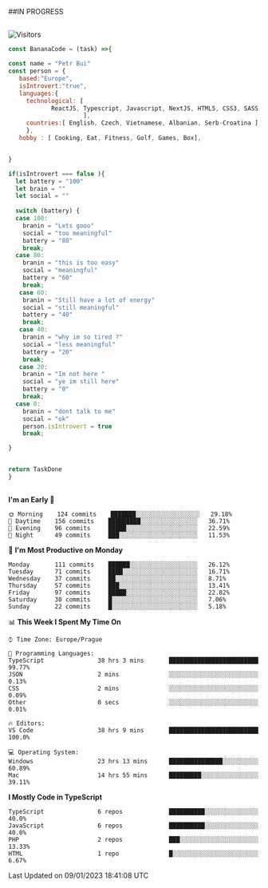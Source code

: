 ##IN PROGRESS
##
![Visitors](https://komarev.com/ghpvc/?username=petrbui&style=for-the-badge&label=Visitors+👀)
```Javascript
const BananaCode = (task) =>{

const name = "Petr Bui"
const person = {
   based:"Europe",
   isIntrovert:"true",
   languages:{
     technological: [ 
            ReactJS, Typescript, Javascript, NextJS, HTML5, CSS3, SASS, Redux, Node, Storybook, Styled-Component
                     ],
     countries:[ English, Czech, Vietnamese, Albanian, Serb-Croatina ]
     },
   hobby : [ Cooking, Eat, Fitness, Golf, Games, Box],


}

if(isIntrovert === false ){
  let battery = "100"
  let brain = ""
  let social = ""
  
  switch (battery) {
  case 100:
    branin = "Lets gooo"
    social = "too meaningful"
    battery = "80"
    break;
  case 80:
    branin = "this is too easy"
    social = "meaningful"
    battery = "60"
    break;
   case 60:
    branin = "Still have a lot of energy"
    social = "still meaningful"
    battery = "40"
    break;
   case 40:
    branin = "why im so tired ?"
    social = "less meaningful"
    battery = "20"
    break;
   case 20:
    branin = "Im not here "
    social = "ye im still here"
    battery = "0"
    break;
  case 0:
    branin = "dont talk to me"
    social = "ok"
    person.isIntrovert = true
    break;

}


return TaskDone
}
```



##
<!--
[![My GitHub stats](https://github-readme-stats.vercel.app/api?username=petrbui&theme=github_dark)](https://github.com/anuraghazra/github-readme-stats)

[![My wakatime stats](https://github-readme-stats.vercel.app/api/wakatime?username=petrbui&theme=github_dark)](https://github.com/anuraghazra/github-readme-stats)
-->
<!--START_SECTION:waka-->
**I'm an Early 🐤** 

```text
🌞 Morning    124 commits    ███████░░░░░░░░░░░░░░░░░░   29.18% 
🌆 Daytime    156 commits    █████████░░░░░░░░░░░░░░░░   36.71% 
🌃 Evening    96 commits     █████░░░░░░░░░░░░░░░░░░░░   22.59% 
🌙 Night      49 commits     ███░░░░░░░░░░░░░░░░░░░░░░   11.53%

```
📅 **I'm Most Productive on Monday** 

```text
Monday       111 commits    ██████░░░░░░░░░░░░░░░░░░░   26.12% 
Tuesday      71 commits     ████░░░░░░░░░░░░░░░░░░░░░   16.71% 
Wednesday    37 commits     ██░░░░░░░░░░░░░░░░░░░░░░░   8.71% 
Thursday     57 commits     ███░░░░░░░░░░░░░░░░░░░░░░   13.41% 
Friday       97 commits     █████░░░░░░░░░░░░░░░░░░░░   22.82% 
Saturday     30 commits     █░░░░░░░░░░░░░░░░░░░░░░░░   7.06% 
Sunday       22 commits     █░░░░░░░░░░░░░░░░░░░░░░░░   5.18%

```


📊 **This Week I Spent My Time On** 

```text
⌚︎ Time Zone: Europe/Prague

💬 Programming Languages: 
TypeScript               38 hrs 3 mins       █████████████████████████   99.77% 
JSON                     2 mins              ░░░░░░░░░░░░░░░░░░░░░░░░░   0.13% 
CSS                      2 mins              ░░░░░░░░░░░░░░░░░░░░░░░░░   0.09% 
Other                    0 secs              ░░░░░░░░░░░░░░░░░░░░░░░░░   0.01%

🔥 Editors: 
VS Code                  38 hrs 9 mins       █████████████████████████   100.0%

💻 Operating System: 
Windows                  23 hrs 13 mins      ███████████████░░░░░░░░░░   60.89% 
Mac                      14 hrs 55 mins      █████████░░░░░░░░░░░░░░░░   39.11%

```

**I Mostly Code in TypeScript** 

```text
TypeScript               6 repos             ██████████░░░░░░░░░░░░░░░   40.0% 
JavaScript               6 repos             ██████████░░░░░░░░░░░░░░░   40.0% 
PHP                      2 repos             ███░░░░░░░░░░░░░░░░░░░░░░   13.33% 
HTML                     1 repo              █░░░░░░░░░░░░░░░░░░░░░░░░   6.67%

```



 Last Updated on 09/01/2023 18:41:08 UTC
<!--END_SECTION:waka-->
